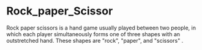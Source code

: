 # Rock_paper_Scissor
Rock paper scissors is a hand game usually played between two people, in which each player simultaneously forms one of three shapes with an outstretched hand. These shapes are "rock", "paper", and "scissors" .
